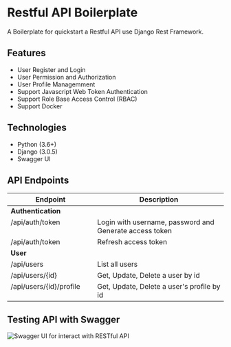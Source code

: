 # Restful API Boilerplate

A Boilerplate for quickstart a Restful API use Django Rest Framework.

## Features

- User Register and Login
- User Permission and Authorization
- User Profile Managemment
- Support Javascript Web Token Authentication
- Support Role Base Access Control (RBAC)
- Support Docker

## Technologies

- Python (3.6+)
- Django (3.0.5)
- Swagger UI

## API Endpoints

<table class="table table-bordered">
    <colgroup>
        <col width="40%">
        <col width="60%">
    </colgroup>
    <thead valign="bottom" class="thead-light">
        <tr>
            <th>Endpoint</th>
            <th>Description</th>
        </tr>
    </thead>
    <tbody valign="top">
        <tr>
            <td colspan=2><strong>Authentication</strong></td>
        </tr>
        <tr>
            <td>/api/auth/token</td>
            <td>Login with username, password and Generate access token</td>
        </tr>
        <tr>
            <td>/api/auth/token</td>
            <td>Refresh access token</td>
        </tr>
        <tr>
            <td colspan=2><strong>User</strong></td>
        </tr>
        <tr>
            <td>/api/users</td>
            <td>List all users</td>
        </tr>
        <tr>
            <td>/api/users/{id}</td>
            <td>Get, Update, Delete a user by id</td>
        </tr>
        <tr>
            <td>/api/users/{id}/profile</td>
            <td>Get, Update, Delete a user's profile by id</td>
        </tr>
    </tbody>
</table>

## Testing API with Swagger

![Swagger UI for interact with RESTful API](/img/swagger-ui-1.png)




